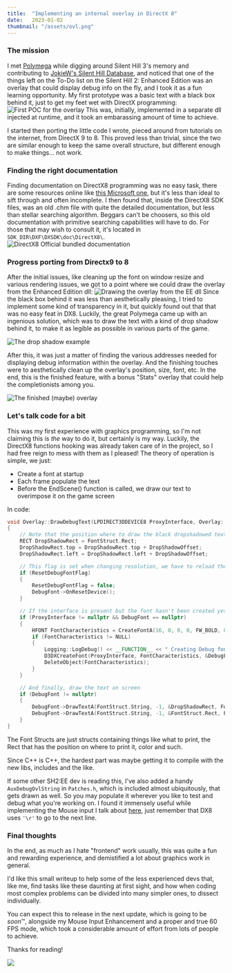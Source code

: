 ```yaml
---
title:  "Implementing an internal overlay in DirectX 8"
date:   2023-01-02 
thumbnail: "/assets/ovl.png"
---
```


### [](#header-1)The mission
I met [Polymega](https://github.com/Polymega) while digging around Silent Hill 3's memory and contributing to [JokieW's Silent Hill Database](https://github.com/JokieW/SilentHillDatabase), and noticed that one of the things left on the To-Do list on the Silent Hill 2: Enhanced Edition was an overlay that could display debug info on the fly, and I took it as a fun learning opportunity. My first prototype was a basic text with a black box behind it, just to get my feet wet with DirectX programming:
![First POC for the overlay](https://user-images.githubusercontent.com/29315076/186924050-e0c26746-981a-42b2-ba2e-7ef3042c1d14.png)
This was, initially, implemented in a separate dll injected at runtime, and it took an embarassing amount of time to achieve.

I started then porting the little code I wrote, pieced around from tutorials on the internet, from DirectX 9 to 8. This proved less than trivial, since the two are similar enough to keep the same overall structure, but different enough to make things... not work.

### [](#header-1)Finding the right documentation
Finding documentation on DirectX8 programming was no easy task, there are some resources online like [this Microsoft one](https://learn.microsoft.com/en-us/windows/win32/direct3d9/id3dxfont--drawtext), but it's less than ideal to sift through and often incomplete. I then found that, inside the DirectX8 SDK files, was an old .chm file with quite the detailed documentation, but less than stellar searching algorithm. Beggars can't be choosers, so this old documentation with primitive searching capabilities will have to do. For those that may wish to consult it, it's located in ```SDK_DIR\DXF\DXSDK\doc\DirectX8\```.
![DirectX8 Official bundled documentation](https://user-images.githubusercontent.com/29315076/210256483-4c7ca7de-0bdb-4c5e-ad8b-a156ab343622.jpg)

### [](#header-1)Progress porting from Directx9 to 8
After the initial issues, like cleaning up the font on window resize and various rendering issues, we got to a point where we could draw the overlay from the Enhanced Edition dll:
![Drawing the overlay from the EE dll](https://user-images.githubusercontent.com/29315076/210256748-c54f602f-db51-4b39-a308-ad84c583b0d7.png)
Since the black box behind it was less than aesthetically pleasing, I tried to implement some kind of transparency in it, but quickly found out that that was no easy feat in DX8. Luckily, the great Polymega came up with an ingenious solution, which was to draw the text with a kind of drop shadow behind it, to make it as legible as possible in various parts of the game.

![The drop shadow example](https://user-images.githubusercontent.com/29315076/210256753-5e33ca17-f4e6-45bf-b05d-d1e7493b5ed4.png)

After this, it was just a matter of finding the various addresses needed for displaying debug information within the overlay.  And the finishing touches were to aesthetically clean up the overlay's position, size, font, etc. In the end, this is the finished feature, with a bonus "Stats" overlay that could help the completionists among you.

![The finished (maybe) overlay](https://user-images.githubusercontent.com/29315076/210257446-40a210d9-8dd9-4879-8d9f-e5f5657da4f4.jpg)

### [](#header-1)Let's talk code for a bit
This was my first experience with graphics programming, so I'm not claiming this is *the* way to do it, but certainly is my way.
Luckily, the DirectX8 functions hooking was already taken care of in the project, so I had free reign to mess with them as I pleased!
The theory of operation is simple, we just:
* Create a font at startup
* Each frame populate the text
* Before the EndScene() function is called, we draw our text to overimpose it on the game screen

In code:
```cpp
void Overlay::DrawDebugText(LPDIRECT3DDEVICE8 ProxyInterface, Overlay::D3D8TEXT FontStruct)
{
	// Note that the position where to draw the black dropshadowed text is just offset by 1 on both axis
	RECT DropShadowRect = FontStruct.Rect;
	DropShadowRect.top = DropShadowRect.top + DropShadowOffset;
	DropShadowRect.left = DropShadowRect.left + DropShadowOffset;

	// This flag is set when changing resolution, we have to reload the font
	if (ResetDebugFontFlag)
	{
		ResetDebugFontFlag = false;
		DebugFont->OnResetDevice();
	}

	// If the interface is present but the font hasn't been created yet, we do so
	if (ProxyInterface != nullptr && DebugFont == nullptr)
	{
		HFONT FontCharacteristics = CreateFontA(16, 0, 0, 0, FW_BOLD, 0, 0, 0, 0, 0, 0, ANTIALIASED_QUALITY, 0, FontName);
		if (FontCharacteristics != NULL)
		{
			Logging::LogDebug() << __FUNCTION__ << " Creating Debug font: " << FontName;
			D3DXCreateFont(ProxyInterface, FontCharacteristics, &DebugFont);
			DeleteObject(FontCharacteristics);
		}
	}

	// And finally, draw the text on screen
	if (DebugFont != nullptr)
	{
		DebugFont->DrawTextA(FontStruct.String, -1, &DropShadowRect, FontStruct.Format, TextColors.Black);
		DebugFont->DrawTextA(FontStruct.String, -1, &FontStruct.Rect, FontStruct.Format, FontStruct.Color);
	}
}
```
The Font Structs are just structs containing things like what to print, the Rect that has the position on where to print it, color and such.

Since C++ is C++, the hardest part was maybe getting it to compile with the new libs, includes and the like.

If some other SH2:EE dev is reading this, I've also added a handy ```AuxDebugOvlString``` in ```Patches.h```, which is included almost ubiquitously, that gets drawn as well. So you may populate it wherever you like to test and debug what you're working on. I found it immensely useful while implementing the Mouse input I talk about [here](https://mercury501.github.io/mouseinput), just remember that DX8 uses ```'\r'``` to go to the next line.  

### [](#header-1)Final thoughts
In the end, as much as I hate "frontend" work usually, this was quite a fun and rewarding experience, and demistified a lot about graphics work in general. 

I'd like this small writeup to help some of the less experienced devs that, like me, find tasks like these daunting at first sight, and how when coding most complex problems can be divided into many simpler ones, to dissect individually.

You can expect this to release in the next update, which is going to be *soon*™, alongside my Mouse Input Enhancement and a proper and true 60 FPS mode, which took a considerable amount of effort from lots of people to achieve.

Thanks for reading!


[![](https://visitcount.itsvg.in/api?id=mercury501&label=Article%20Views&color=12&icon=3&pretty=true)](https://visitcount.itsvg.in)